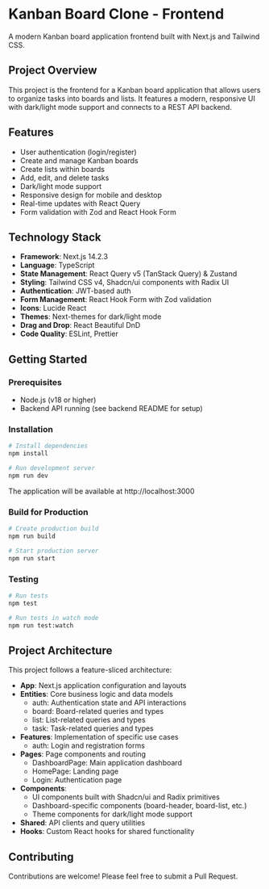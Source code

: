 # Kanban Board Clone - Frontend

A modern Kanban board application frontend built with Next.js and Tailwind CSS.

## Project Overview

This project is the frontend for a Kanban board application that allows users to organize tasks into boards and lists. It features a modern, responsive UI with dark/light mode support and connects to a REST API backend.

## Features

- User authentication (login/register)
- Create and manage Kanban boards
- Create lists within boards
- Add, edit, and delete tasks
- Dark/light mode support
- Responsive design for mobile and desktop
- Real-time updates with React Query
- Form validation with Zod and React Hook Form

## Technology Stack

- **Framework**: Next.js 14.2.3
- **Language**: TypeScript
- **State Management**: React Query v5 (TanStack Query) & Zustand
- **Styling**: Tailwind CSS v4, Shadcn/ui components with Radix UI
- **Authentication**: JWT-based auth
- **Form Management**: React Hook Form with Zod validation
- **Icons**: Lucide React
- **Themes**: Next-themes for dark/light mode
- **Drag and Drop**: React Beautiful DnD
- **Code Quality**: ESLint, Prettier

## Getting Started

### Prerequisites

- Node.js (v18 or higher)
- Backend API running (see backend README for setup)

### Installation

```bash
# Install dependencies
npm install

# Run development server
npm run dev
```

The application will be available at http://localhost:3000

### Build for Production

```bash
# Create production build
npm run build

# Start production server
npm run start
```

### Testing

```bash
# Run tests
npm test

# Run tests in watch mode
npm run test:watch
```

## Project Architecture

This project follows a feature-sliced architecture:

- **App**: Next.js application configuration and layouts
- **Entities**: Core business logic and data models
    - auth: Authentication state and API interactions
    - board: Board-related queries and types
    - list: List-related queries and types
    - task: Task-related queries and types
- **Features**: Implementation of specific use cases
    - auth: Login and registration forms
- **Pages**: Page components and routing
    - DashboardPage: Main application dashboard
    - HomePage: Landing page
    - Login: Authentication page
- **Components**:
    - UI components built with Shadcn/ui and Radix primitives
    - Dashboard-specific components (board-header, board-list, etc.)
    - Theme components for dark/light mode support
- **Shared**: API clients and query utilities
- **Hooks**: Custom React hooks for shared functionality

## Contributing

Contributions are welcome! Please feel free to submit a Pull Request.
